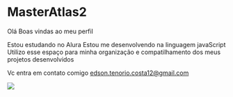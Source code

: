 # MasterAtlas2
Olá
Boas vindas ao meu perfil 

Estou estudando no Alura
Estou me desenvolvendo na linguagem javaScript
Utilizo esse espaço para minha organização e compatilhamento dos meus projetos desenvolvidos

Vc entra em contato comigo
edson.tenorio.costa12@gmail.com



![](https://media1.tenor.com/m/lRAinxaNWMoAAAAd/master-yi.gif)

